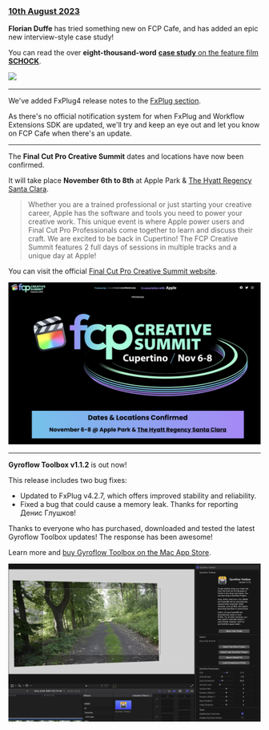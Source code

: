 ### [10th August 2023](/news/20230810)

**Florian Duffe** has tried something new on FCP Cafe, and has added an epic new interview-style case study!

You can read the over **eight-thousand-word** [**case study** on the feature film **SCHOCK**](/case-studies/schock/).

![](/static/schock-stills-favoriten-027.jpg)

---

We've added FxPlug4 release notes to the [FxPlug section](/developers/fxplug/).

As there's no official notification system for when FxPlug and Workflow Extensions SDK are updated, we'll try and keep an eye out and let you know on FCP Cafe when there's an update.

---

The **Final Cut Pro Creative Summit** dates and locations have now been confirmed.

It will take place **November 6th to 8th** at Apple Park & [The Hyatt Regency Santa Clara](https://www.hyatt.com/en-US/hotel/california/hyatt-regency-santa-clara/clara?src=corp_lclb_gmb_seo_clara).

> Whether you are a trained professional or just starting your creative career, Apple has the software and tools you need to power your creative work. This unique event is where Apple power users and Final Cut Pro Professionals come together to learn and discuss their craft. We are excited to be back in Cupertino! The FCP Creative Summit features 2 full days of sessions in multiple tracks and a unique day at Apple!

You can visit the official [Final Cut Pro Creative Summit website](http://fcpcreativesummits.com).

![](/static/fcp-creative-summit-2023.jpg)

---

**Gyroflow Toolbox v1.1.2** is out now!

This release includes two bug fixes:

- Updated to FxPlug v4.2.7, which offers improved stability and reliability.
- Fixed a bug that could cause a memory leak. Thanks for reporting Денис Глушков!

Thanks to everyone who has purchased, downloaded and tested the latest Gyroflow Toolbox updates! The response has been awesome!

Learn more and [buy Gyroflow Toolbox on the Mac App Store](https://gyroflowtoolbox.fcp.cafe).

![](/static/gyroflow-toolbox-1-1-0.jpg)